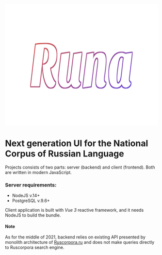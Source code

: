 <div align="center">
	<img src="runa.svg" width="800" height="400">
</div>

# Next generation UI for the National Corpus of Russian Language

Projects consists of two parts: server (backend) and client (frontend). Both are written in modern JavaScript.

### Server requirements:

- NodeJS v.14+
- PostgreSQL v.9.6+

Client application is built with *Vue 3* reactive framework, and it needs NodeJS to build the bundle.

#### Note

As for the middle of 2021, backend relies on existing API presented by monolith architecture of [Ruscorpora.ru](https://ruscorpora.ru/) and does not make queries directly to Ruscorpora search engine.
